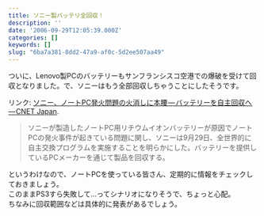```yaml
---
title: ソニー製バッテリ全回収！
description: ''
date: '2006-09-29T12:05:39.000Z'
categories: []
keywords: []
slug: "6ba7a381-8dd2-47a9-af0c-5d2ee507aa49"
---
```

ついに、Lenovo製PCのバッテリーもサンフランシスコ空港での爆破を受けて回収となりました。で、ソニーはもう全部回収しちゃうことにしたそうです。

リンク: [ソニー、ノートPC発火問題の火消しに本腰 — バッテリーを自主回収へ — CNET Japan](http://japan.cnet.com/news/tech/story/0,2000056025,20254207,00.htm?ref=rss "ソニー、ノートPC発火問題の火消しに本腰--バッテリーを自主回収へ - CNET Japan").

> ソニーが製造したノートPC用リチウムイオンバッテリーが原因でノートPCの発火事件が起きている問題に関し、ソニーは9月29日、全世界的に自主交換プログラムを実施することを明らかにした。バッテリーを提供しているPCメーカーを通じて製品を回収する。

というわけなので、ノートPCを使っている皆さん、定期的に情報をチェックしておきましょう。  
このままPS3すら失敗して…ってシナリオになりそうで、ちょっと心配。  
ちなみに回収範囲などは具体的に発表があるでしょう。